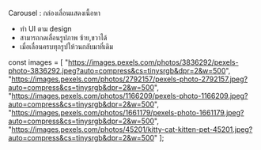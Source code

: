 Carousel : กล่องเลื่อนแสดงเนื้อหา

- ทำ UI ตาม design
- สามารถกดเลื่อนรูปภาพ ซ้าย,ขวาได้
- เมื่อเลื่อนครบทุกรูปให้วนกลับมาที่เดิม

const images = [
"https://images.pexels.com/photos/3836292/pexels-photo-3836292.jpeg?auto=compress&cs=tinysrgb&dpr=2&w=500",
"https://images.pexels.com/photos/2792157/pexels-photo-2792157.jpeg?auto=compress&cs=tinysrgb&dpr=2&w=500",
"https://images.pexels.com/photos/1166209/pexels-photo-1166209.jpeg?auto=compress&cs=tinysrgb&dpr=2&w=500",
"https://images.pexels.com/photos/1661179/pexels-photo-1661179.jpeg?auto=compress&cs=tinysrgb&dpr=2&w=500",
"https://images.pexels.com/photos/45201/kitty-cat-kitten-pet-45201.jpeg?auto=compress&cs=tinysrgb&dpr=2&w=500"
];
